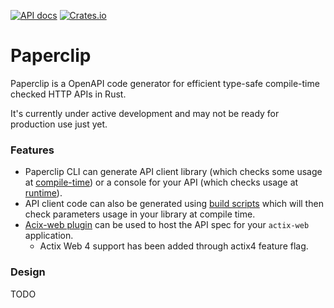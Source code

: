 [![API docs](https://img.shields.io/badge/docs-latest-blue.svg)](https://paperclip-rs.github.io/paperclip/paperclip)
[![Crates.io](https://img.shields.io/crates/v/paperclip.svg)](https://crates.io/crates/paperclip)

# Paperclip

Paperclip is a OpenAPI code generator for efficient type-safe compile-time checked HTTP APIs in Rust.

It's currently under active development and may not be ready for production use just yet.

### Features

- Paperclip CLI can generate API client library (which checks some usage at [compile-time](compile-checks.md)) or a console for your API (which checks usage at [runtime](cli.md#runtime-checks)).
- API client code can also be generated using [build scripts](build-script.md) which will then check parameters usage in your library at compile time.
- [Acix-web plugin](actix-plugin.md) can be used to host the API spec for your `actix-web` application.
  - Actix Web 4 support has been added through actix4 feature flag.

### Design

TODO

